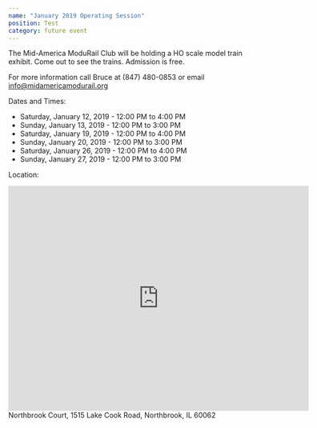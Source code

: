 ```yaml
---
name: "January 2019 Operating Session"
position: Test
category: future event
---
```

The Mid-America ModuRail Club will be holding a HO scale model train exhibit. Come out to see the trains. Admission is free.

For more information call Bruce at (847) 480-0853 or email info@midamericamodurail.org

Dates and Times:
- Saturday, January 12, 2019 - 12:00 PM to 4:00 PM
- Sunday, January 13, 2019 - 12:00 PM to 3:00 PM
- Saturday, January 19, 2019 - 12:00 PM to 4:00 PM
- Sunday, January 20, 2019 - 12:00 PM to 3:00 PM
- Saturday, January 26, 2019 - 12:00 PM to 4:00 PM
- Sunday, January 27, 2019 - 12:00 PM to 3:00 PM

Location:
<iframe src="https://www.google.com/maps/embed?pb=!1m18!1m12!1m3!1d2957.9922491094944!2d-87.81834818470371!3d42.1504526792015!2m3!1f0!2f0!3f0!3m2!1i1024!2i768!4f13.1!3m3!1m2!1s0x880fc0d8be2fae27%3A0x1b3a3804d8cfbf91!2sNorthbrook+Court!5e0!3m2!1sen!2sus!4v1537160349236" width="600" height="450" frameborder="0" style="border:0" allowfullscreen></iframe>
Northbrook Court,
1515 Lake Cook Road,
Northbrook, IL 60062
